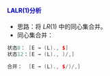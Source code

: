 



#### <span style="color:#0202c0;">LALR(1)分析</span>

- 思路：将 $LR(1)$ 中的同心集合并。
- 同心集合并：

```cpp
状态8： [E → (L)., $] 
状态12：[E → (L)., )/,]

合并：  [E → (L)., $/)/,]
```



